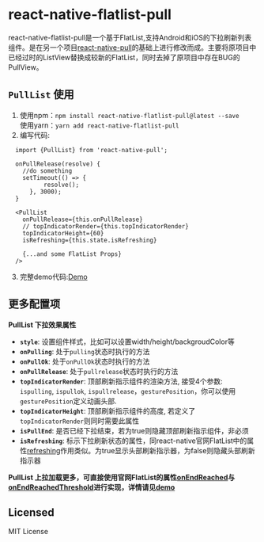 # react-native-flatlist-pull

  react-native-flatlist-pull是一个基于FlatList,支持Android和iOS的下拉刷新列表组件。是在另一个项目[react-native-pull](https://github.com/greatbsky/react-native-pull)的基础上进行修改而成。主要将原项目中已经过时的ListView替换成较新的FlatList，同时去掉了原项目中存在BUG的PullView。

## `PullList` 使用
  1. 使用npm：`npm install react-native-flatlist-pull@latest --save`<br>
  使用yarn：`yarn add react-native-flatlist-pull`
  3. 编写代码:
  ```
    import {PullList} from 'react-native-pull';

    onPullRelease(resolve) {
      //do something
      setTimeout(() => {
            resolve();
        }, 3000);
    }
	
	<PullList
	  onPullRelease={this.onPullRelease}
	  // topIndicatorRender={this.topIndicatorRender}
	  topIndicatorHeight={60}
	  isRefreshing={this.state.isRefreshing}
	  
	  {...and some FlatList Props}
	/>
  ```
  3. 完整demo代码:[Demo](https://github.com/fuxiang123/react-native-flatlist-pull/blob/master/demo.js)


## 更多配置项

**PullList 下拉效果属性**

  * **`style`**: 设置组件样式，比如可以设置width/height/backgroudColor等
  * **`onPulling`**: 处于`pulling`状态时执行的方法
  * **`onPullOk`**: 处于`onPullOk`状态时执行的方法
  * **`onPullRelease`**: 处于`pullrelease`状态时执行的方法
  * **`topIndicatorRender`**: 顶部刷新指示组件的渲染方法, 接受4个参数: `ispulling`, `ispullok`, `ispullrelease`，`gesturePosition`，你可以使用`gesturePosition`定义动画头部.
  * **`topIndicatorHeight`**: 顶部刷新指示组件的高度, 若定义了`topIndicatorRender`则同时需要此属性
  * **`isPullEnd`**: 是否已经下拉结束，若为true则隐藏顶部刷新指示组件，非必须
  * **`isRefreshing`**: 标示下拉刷新状态的属性，同react-native官网FlatList中的属性[refreshing](https://reactnative.cn/docs/flatlist/#refreshing)作用类似。为true显示头部刷新指示器，为false则隐藏头部刷新指示器
  
**PullList 上拉加载更多，可直接使用官网FlatList的属性[onEndReached](https://reactnative.cn/docs/flatlist/#onendreached)与[onEndReachedThreshold](https://reactnative.cn/docs/flatlist/#onEndReachedThreshold)进行实现，详情请见[demo](https://github.com/fuxiang123/react-native-flatlist-pull/blob/master/demo.js)**
  
## Licensed
  MIT License
